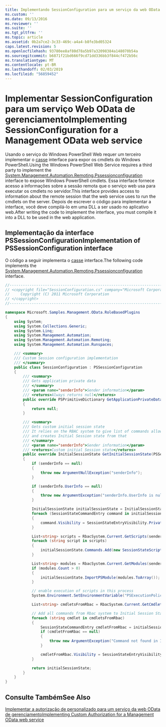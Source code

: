 ```yaml
---
title: Implementando SessionConfiguration para um serviço da web OData de gerenciamento | Microsoft Docs
ms.custom: ''
ms.date: 09/13/2016
ms.reviewer: ''
ms.suite: ''
ms.tgt_pltfrm: ''
ms.topic: article
ms.assetid: 0b2a7ce2-3c33-469c-a4a4-b8fe3bd05324
caps.latest.revision: 5
ms.openlocfilehash: 93780ee8af80d78a5b97a32098384a148070b54a
ms.sourcegitcommit: b6871f21bd666f9cd71dd336bb3f844cf472b56c
ms.translationtype: MT
ms.contentlocale: pt-BR
ms.lasthandoff: 02/03/2019
ms.locfileid: "56859452"
---
```

# <a name="implementing-sessionconfiguration-for-a-management-odata-web-service"></a><span data-ttu-id="3964f-102">Implementar SessionConfiguration para um serviço Web OData de gerenciamento</span><span class="sxs-lookup"><span data-stu-id="3964f-102">Implementing SessionConfiguration for a Management OData web service</span></span>

<span data-ttu-id="3964f-103">Usando o serviço do Windows PowerShell Web requer um terceiro implementar o [casse](/dotnet/api/System.Management.Automation.Remoting.PSSessionConfiguration) interface para expor os cmdlets do Windows PowerShell.</span><span class="sxs-lookup"><span data-stu-id="3964f-103">Using the Windows PowerShell Web Service requires a third party to implement the [System.Management.Automation.Remoting.Pssessionconfiguration](/dotnet/api/System.Management.Automation.Remoting.PSSessionConfiguration) interface to expose Windows PowerShell cmdlets.</span></span> <span data-ttu-id="3964f-104">Essa interface fornece acesso a informações sobre a sessão remota que o serviço web usa para executar os cmdlets no servidor.</span><span class="sxs-lookup"><span data-stu-id="3964f-104">This interface provides access to information about the remote session that the web service uses to run the cmdlets on the server.</span></span> <span data-ttu-id="3964f-105">Depois de escrever o código para implementar a interface, você deve compilá-lo em uma DLL a ser usado no aplicativo web.</span><span class="sxs-lookup"><span data-stu-id="3964f-105">After writing the code to implement the interface, you must compile it into a DLL to be used in the web application.</span></span>

## <a name="implementation-of-pssessionconfiguration-interface"></a><span data-ttu-id="3964f-106">Implementação da interface PSSessionConfiguration</span><span class="sxs-lookup"><span data-stu-id="3964f-106">Implementation of PSSessionConfiguration interface</span></span>

<span data-ttu-id="3964f-107">O código a seguir implementa o [casse](/dotnet/api/System.Management.Automation.Remoting.PSSessionConfiguration) interface.</span><span class="sxs-lookup"><span data-stu-id="3964f-107">The following code implements the [System.Management.Automation.Remoting.Pssessionconfiguration](/dotnet/api/System.Management.Automation.Remoting.PSSessionConfiguration) interface.</span></span>

```csharp
//-----------------------------------------------------------------------
// <copyright file="SessionConfiguration.cs" company="Microsoft Corporation">
//     Copyright (C) 2011 Microsoft Corporation
// </copyright>
//-----------------------------------------------------------------------

namespace Microsoft.Samples.Management.OData.RoleBasedPlugins
{
    using System;
    using System.Collections.Generic;
    using System.Linq;
    using System.Management.Automation;
    using System.Management.Automation.Remoting;
    using System.Management.Automation.Runspaces;

    /// <summary>
    /// Custom Session configuration implementation
    /// </summary>
    public class SessionConfiguration : PSSessionConfiguration
    {
        /// <summary>
        /// Gets application private data
        /// </summary>
        /// <param name="senderInfo">Sender information</param>
        /// <returns>Always returns null</returns>
        public override PSPrimitiveDictionary GetApplicationPrivateData(PSSenderInfo senderInfo)
        {
            return null;
        }

        /// <summary>
        /// Gets custom initial session state
        /// It relies on the RBAC system to give list of commands allowed for a user
        /// and creates Initial Session state from that
        /// </summary>
        /// <param name="senderInfo">Sender information</param>
        /// <returns>Custom initial Session state</returns>
        public override InitialSessionState GetInitialSessionState(PSSenderInfo senderInfo)
        {
            if (senderInfo == null)
            {
                throw new ArgumentNullException("senderInfo");
            }

            if (senderInfo.UserInfo == null)
            {
                throw new ArgumentException("senderInfo.UserInfo is null");
            }

            InitialSessionState initialSessionState = InitialSessionState.CreateDefault();
            foreach (SessionStateCommandEntry command in initialSessionState.Commands)
            {
                command.Visibility = SessionStateEntryVisibility.Private;
            }

            List<string> scripts = RbacSystem.Current.GetScripts(senderInfo.UserInfo);
            foreach (string script in scripts)
            {
                initialSessionState.Commands.Add(new SessionStateScriptEntry(script));
            }

            List<string> modules = RbacSystem.Current.GetModules(senderInfo.UserInfo);
            if (modules.Count > 0)
            {
                initialSessionState.ImportPSModule(modules.ToArray());
            }

            // enable execution of scripts in this process
            System.Environment.SetEnvironmentVariable("PSExecutionPolicyPreference", "unrestricted");

            List<string> cmdletsFromRbac = RbacSystem.Current.GetCmdlets(senderInfo.UserInfo);

            // Add all commands from Rbac system to Initial Session State commands
            foreach (string cmdlet in cmdletsFromRbac)
            {
                SessionStateCommandEntry cmdletFromRbac = initialSessionState.Commands.FirstOrDefault(item => string.Equals(item.Name, cmdlet, StringComparison.OrdinalIgnoreCase));
                if (cmdletFromRbac == null)
                {
                    throw new ArgumentException("Command not found in InitialSessionState " + cmdlet);
                }

                cmdletFromRbac.Visibility = SessionStateEntryVisibility.Public;
            }

            return initialSessionState;
        }
    }
}
```

## <a name="see-also"></a><span data-ttu-id="3964f-108">Consulte Também</span><span class="sxs-lookup"><span data-stu-id="3964f-108">See Also</span></span>

[<span data-ttu-id="3964f-109">Implementar a autorização de personalizado para um serviço da web OData de gerenciamento</span><span class="sxs-lookup"><span data-stu-id="3964f-109">Implementing Custom Authorization for a Management OData web service</span></span>](./implementing-custom-authorization-for-a-management-odata-web-service.md)